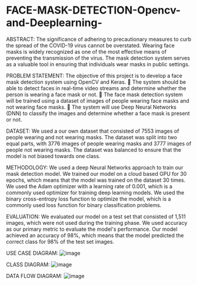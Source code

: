 # FACE-MASK-DETECTION-Opencv-and-Deeplearning-

ABSTRACT:
The significance of adhering to precautionary measures to curb the spread of the COVID-19 virus cannot be overstated. Wearing face masks is widely recognized as one of the most effective means of preventing the transmission of the virus. The mask detection system serves as a valuable tool in ensuring that individuals wear masks in public settings.

PROBLEM STATEMENT:
The objective of this project is to develop a face mask detection system using OpenCV and Keras.  The system should be able to detect faces in real-time video streams and determine whether the person is wearing a face mask or not.  The face mask detection system will be trained using a dataset of images of people wearing face masks and not wearing face masks.  The system will use Deep Neural Networks (DNN) to classify the images and determine whether a face mask is present or not.

DATASET:
We used a our own dataset that consisted of 7553 images of people wearing and not wearing masks. The dataset was split into two equal parts, with 3776 images of people wearing masks and 3777 images of people not wearing masks. The dataset was balanced to ensure that the model is not biased towards one class.

METHODOLOGY:
We used a deep Neural Networks approach to train our mask detection model. We trained our model on a cloud based GPU for 30 epochs, which means that the model was trained on the dataset 30 times. We used the Adam optimizer with a learning rate of 0.001, which is a commonly used optimizer for training deep learning models. We used the binary cross-entropy loss function to optimize the model, which is a commonly used loss function for binary classification problems.

EVALUATION:
We evaluated our model on a test set that consisted of 1,511 images, which were not used during the training phase. We used accuracy as our primary metric to evaluate the model's performance. Our model achieved an accuracy of 98%, which means that the model predicted the correct class for 98% of the test set images.

USE CASE DIAGRAM:
![image](https://github.com/anilkumarbapathi/FACE-MASK-DETECTION-Opencv-and-Deeplearning-/assets/150010512/9c4b1e4a-5e53-465d-a1b5-d11e80278e09)

CLASS DIAGRAM:
![image](https://github.com/anilkumarbapathi/FACE-MASK-DETECTION-Opencv-and-Deeplearning-/assets/150010512/72b02541-bb09-4571-b49c-884b9f10c3b0)

DATA FLOW DIAGRAM:
![image](https://github.com/anilkumarbapathi/FACE-MASK-DETECTION-Opencv-and-Deeplearning-/assets/150010512/0bf30e05-30a9-4e4e-a754-3cc82065e9f0)


